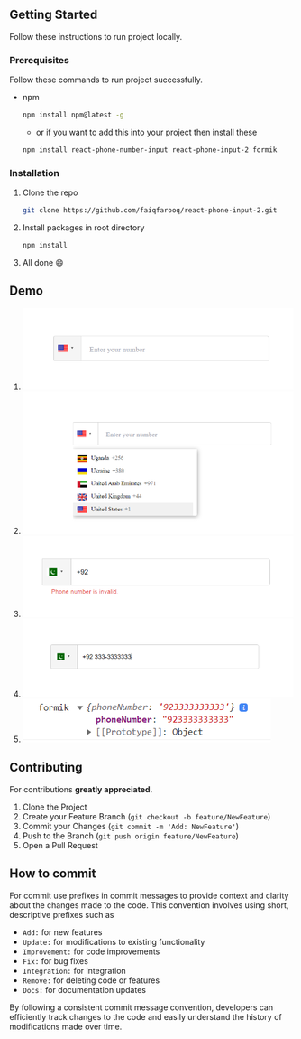 ## Getting Started

Follow these instructions to run project locally.

### Prerequisites

Follow these commands to run project successfully.

-   npm

    ```sh
    npm install npm@latest -g
    ```

    -   or if you want to add this into your project then install these
    ```sh
    npm install react-phone-number-input react-phone-input-2 formik
    ```
    

### Installation

1. Clone the repo

    ```sh
    git clone https://github.com/faiqfarooq/react-phone-input-2.git
    ```

2. Install packages in root directory

    ```sh
    npm install
    ```

3. All done :smile:

<!-- USAGE  -->

## Demo
1. ![My Image](src/assets/1.png)
2. ![My Image](src/assets/first.png)
3. ![My Image](src/assets/validation.png)
4. ![My Image](src/assets/qq.png)
5. ![My Image](src/assets/console.png)



## Contributing

For contributions **greatly appreciated**.

1. Clone the Project
2. Create your Feature Branch (`git checkout -b feature/NewFeature`)
3. Commit your Changes (`git commit -m 'Add: NewFeature'`)
4. Push to the Branch (`git push origin feature/NewFeature`)
5. Open a Pull Request

<!-- Commit -->

## How to commit

For commit use prefixes in commit messages to provide context and clarity about the changes made to the code. This convention involves using short, descriptive prefixes such as

-   `Add:` for new features
-   `Update:` for modifications to existing functionality
-   `Improvement:` for code improvements
-   `Fix:` for bug fixes
-   `Integration:` for integration
-   `Remove:` for deleting code or features
-   `Docs:` for documentation updates

By following a consistent commit message convention, developers can efficiently track changes to the code and easily understand the history of modifications made over time.




